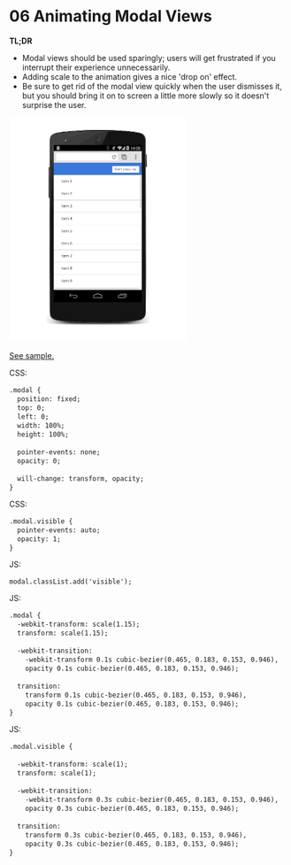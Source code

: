 # 06 Animating Modal Views

**TL;DR**

- Modal views should be used sparingly; users will get frustrated if you interrupt their experience unnecessarily.
- Adding scale to the animation gives a nice 'drop on' effect.
- Be sure to get rid of the modal view quickly when the user dismisses it, but you should bring it on to screen a little more slowly so it doesn't surprise the user.

![Animating a modal view.](imgs/gifs/dont-press.gif)

[See sample.](samples/modal-view-animation.html)

CSS:

    .modal {
      position: fixed;
      top: 0;
      left: 0;
      width: 100%;
      height: 100%;

      pointer-events: none;
      opacity: 0;

      will-change: transform, opacity;
    }

CSS:

    .modal.visible {
      pointer-events: auto;
      opacity: 1;
    }

JS:

    modal.classList.add('visible');

JS:

    .modal {
      -webkit-transform: scale(1.15);
      transform: scale(1.15);

      -webkit-transition:
        -webkit-transform 0.1s cubic-bezier(0.465, 0.183, 0.153, 0.946),
        opacity 0.1s cubic-bezier(0.465, 0.183, 0.153, 0.946);

      transition:
        transform 0.1s cubic-bezier(0.465, 0.183, 0.153, 0.946),
        opacity 0.1s cubic-bezier(0.465, 0.183, 0.153, 0.946);
    }

JS:

    .modal.visible {

      -webkit-transform: scale(1);
      transform: scale(1);

      -webkit-transition:
        -webkit-transform 0.3s cubic-bezier(0.465, 0.183, 0.153, 0.946),
        opacity 0.3s cubic-bezier(0.465, 0.183, 0.153, 0.946);

      transition:
        transform 0.3s cubic-bezier(0.465, 0.183, 0.153, 0.946),
        opacity 0.3s cubic-bezier(0.465, 0.183, 0.153, 0.946);
    }

